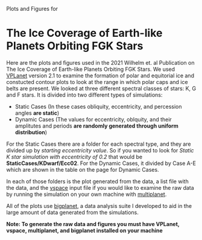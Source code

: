Plots and Figures for 
# The Ice Coverage of Earth-like Planets Orbiting FGK Stars

Here are the plots and figures used in the 2021 Wilhelm et. al Publication on The Ice Coverage of Earth-like Planets Orbiting FGK Stars. We used [VPLanet](https://github.com/VirtualPlanetaryLaboratory/vplanet) version 2.1 to examine the formation of polar and equitorial ice and constucted contour plots to look at the range in which polar caps and ice belts are present. We looked at three different spectral classes of stars: K, G and F stars.
It is divided into two different types of simulations:

- Static Cases (In these cases obliquity, eccentricity, and percession angles **are static**)
- Dynamic Cases (The values for eccentricity, oblquity, and their amplitutes and periods **are randomly generated through uniform distribution**)

For the Static Cases there are a folder for each spectral type, and they are divided up by _starting eccentricity value_. So if you wanted to look for _Static K star simulation with eccentricity of 0.2_ that would be **StaticCases/KDwarf/Ecc02**. For the Dynamic Cases, it divided by Case A-E which are shown in the table on the page for Dynamic Cases.

In each of those folders is the plot generated from the data, a list file with the data, and the [vspace](https://github.com/VirtualPlanetaryLaboratory/vspace) input file if you would like to examine the raw data by running the simulation on your own machine with [multiplanet](https://github.com/VirtualPlanetaryLaboratory/multiplanet).

All of the plots use [bigplanet](https://github.com/VirtualPlanetaryLaboratory/bigplanet), a data analysis suite I developed to aid in the large amount of data generated from the simulations.

**Note: To generate the raw data and figures you must have VPLanet, vspace, multiplanet, and bigplanet installed on your machine**
